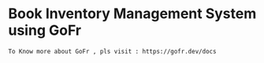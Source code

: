 # Book Inventory Management System using GoFr 

```
To Know more about GoFr , pls visit : https://gofr.dev/docs
```